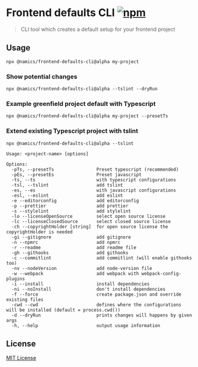# Frontend defaults CLI [![npm](https://img.shields.io/npm/v/@namics/frontend-defaults-cli.svg)](https://www.npmjs.com/package/@namics/frontend-defaults-cli)

> CLI tool which creates a default setup for your frontend project

## Usage

`npx @namics/frontend-defaults-cli@alpha my-project`

### Show potential changes
`npx @namics/frontend-defaults-cli@alpha --tslint --dryRun`

### Example greenfield project default with Typescript

`npx @namics/frontend-defaults-cli@alpha my-project --presetTs`

### Extend existing Typescript project with tslint

`npx @namics/frontend-defaults-cli@alpha --tslint`

```
Usage: <project-name> [options]

Options:
  -pTs, --presetTs                Preset typescript (recommended)
  -pEs, --presetEs                Preset javascript
  -ts, --ts                       with typescript configurations
  -tsl, --tslint                  add tslint
  -es, --es                       with javascript configurations
  -esl, --eslint                  add eslint
  -e --editorconfig               add editorconfig
  -p --prettier                   add prettier
  -s --stylelint                  add stylelint
  -lo --licenseOpenSource         select open source license
  -lc --licenseClosedSource       select closed source license
  -ch --copyrightHolder [string]  for open source license the copyrightHolder is needed
  -gi --gitignore                 add gitignore
  -n --npmrc                      add npmrc
  -r --readme                     add readme file
  -gh --githooks                  add githooks
  -c --commitlint                 add commitlint (will enable githooks too)
  -nv --nodeVersion               add node-version file
  -w --webpack                    add webpack with webpack-config-plugins
  -i --install                    install dependencies
  -ni --noInstall                 don't install dependencies
  -f --force                      create package.json and override existing files
  -cwd --cwd                      defines where the configurations will be installed (default = process.cwd())
  -d --dryRun                     prints changes will happens by given args
  -h, --help                      output usage information
```

## License

[MIT License](./LICENSE)

